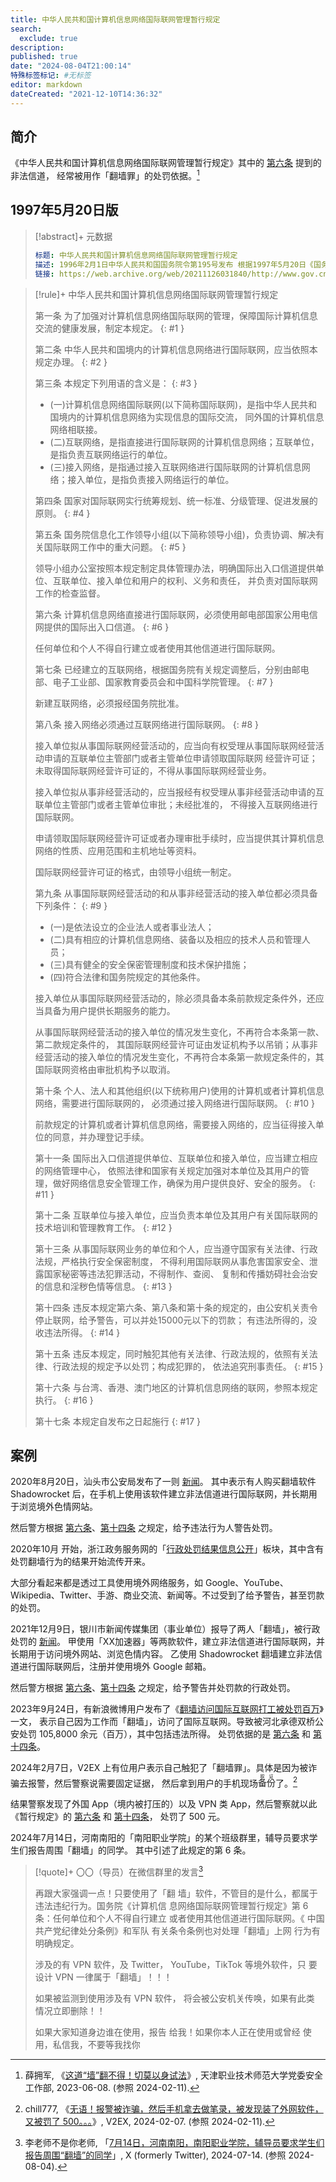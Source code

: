 ```yaml
---
title: 中华人民共和国计算机信息网络国际联网管理暂行规定
search:
  exclude: true
description:
published: true
date: "2024-08-04T21:00:14"
特殊标签标记: #无标签
editor: markdown
dateCreated: "2021-12-10T14:36:32"
---
```


## 简介

《中华人民共和国计算机信息网络国际联网管理暂行规定》其中的 [第六条](#6) 提到的非法信道，
经常被用作「翻墙罪」的处罚依据。[^71708]

[^71708]: 薛拥军, 《[这道“墙”翻不得！切莫以身试法](https://web.archive.org/web/20240105023936/https://bwc.tute.edu.cn/info/1017/1708.htm)》, 天津职业技术师范大学党委安全工作部, 2023-06-08. (参照 2024-02-11).

## 1997年5月20日版

> [!abstract]+ 元数据
>
> ```YAML
> 标题: 中华人民共和国计算机信息网络国际联网管理暂行规定
> 描述: 1996年2月1日中华人民共和国国务院令第195号发布 根据1997年5月20日《国务院关于修改〈中华人民共和国计算机信息网络国际联网管理暂行规定〉的决定》修正
> 链接: https://web.archive.org/web/20211126031840/http://www.gov.cn/zhengce/2020-12/26/content_5574802.htm
> ```

> [!rule]+ 中华人民共和国计算机信息网络国际联网管理暂行规定
>
> 第一条 为了加强对计算机信息网络国际联网的管理，保障国际计算机信息交流的健康发展，制定本规定。
> {: #1 }
>
> 第二条 中华人民共和国境内的计算机信息网络进行国际联网，应当依照本规定办理。
> {: #2 }
>
> 第三条 本规定下列用语的含义是：
> {: #3 }
>
> +   (一)计算机信息网络国际联网(以下简称国际联网)，是指中华人民共和国境内的计算机信息网络为实现信息的国际交流，
>     同外国的计算机信息网络相联接。
> +   (二)互联网络，是指直接进行国际联网的计算机信息网络；互联单位，是指负责互联网络运行的单位。
> +   (三)接入网络，是指通过接入互联网络进行国际联网的计算机信息网络；接入单位，是指负责接入网络运行的单位。
>
> 第四条 国家对国际联网实行统筹规划、统一标准、分级管理、促进发展的原则。
> {: #4 }
>
> 第五条 国务院信息化工作领导小组(以下简称领导小组)，负责协调、解决有关国际联网工作中的重大问题。
> {: #5 }
>
> 领导小组办公室按照本规定制定具体管理办法，明确国际出入口信道提供单位、互联单位、接入单位和用户的权利、义务和责任，
> 并负责对国际联网工作的检查监督。
>
> 第六条 计算机信息网络直接进行国际联网，必须使用邮电部国家公用电信网提供的国际出入口信道。
> {: #6 }
>
> 任何单位和个人不得自行建立或者使用其他信道进行国际联网。
>
> 第七条 已经建立的互联网络，根据国务院有关规定调整后，分别由邮电部、电子工业部、国家教育委员会和中国科学院管理。
> {: #7 }
>
> 新建互联网络，必须报经国务院批准。
>
> 第八条 接入网络必须通过互联网络进行国际联网。
> {: #8 }
>
> 接入单位拟从事国际联网经营活动的，应当向有权受理从事国际联网经营活动申请的互联单位主管部门或者主管单位申请领取国际联网
> 经营许可证；未取得国际联网经营许可证的，不得从事国际联网经营业务。
>
> 接入单位拟从事非经营活动的，应当报经有权受理从事非经营活动申请的互联单位主管部门或者主管单位审批；未经批准的，
> 不得接入互联网络进行国际联网。
>
> 申请领取国际联网经营许可证或者办理审批手续时，应当提供其计算机信息网络的性质、应用范围和主机地址等资料。
>
> 国际联网经营许可证的格式，由领导小组统一制定。
>
> 第九条 从事国际联网经营活动的和从事非经营活动的接入单位都必须具备下列条件：
> {: #9 }
>
> +   (一)是依法设立的企业法人或者事业法人；
> +   (二)具有相应的计算机信息网络、装备以及相应的技术人员和管理人员；
> +   (三)具有健全的安全保密管理制度和技术保护措施；
> +   (四)符合法律和国务院规定的其他条件。
>
> 接入单位从事国际联网经营活动的，除必须具备本条前款规定条件外，还应当具备为用户提供长期服务的能力。
>
> 从事国际联网经营活动的接入单位的情况发生变化，不再符合本条第一款、第二款规定条件的，
> 其国际联网经营许可证由发证机构予以吊销；从事非经营活动的接入单位的情况发生变化，不再符合本条第一款规定条件的，其
> 国际联网资格由审批机构予以取消。
>
> 第十条 个人、法人和其他组织(以下统称用户)使用的计算机或者计算机信息网络，需要进行国际联网的，
> 必须通过接入网络进行国际联网。
> {: #10 }
>
> 前款规定的计算机或者计算机信息网络，需要接入网络的，应当征得接入单位的同意，并办理登记手续。
>
> 第十一条 国际出入口信道提供单位、互联单位和接入单位，应当建立相应的网络管理中心，
> 依照法律和国家有关规定加强对本单位及其用户的管理，做好网络信息安全管理工作，确保为用户提供良好、安全的服务。
> {: #11 }
>
> 第十二条 互联单位与接入单位，应当负责本单位及其用户有关国际联网的技术培训和管理教育工作。
> {: #12 }
>
> 第十三条 从事国际联网业务的单位和个人，应当遵守国家有关法律、行政法规，严格执行安全保密制度，
> 不得利用国际联网从事危害国家安全、泄露国家秘密等违法犯罪活动，不得制作、查阅、
> 复制和传播妨碍社会治安的信息和淫秽色情等信息。
> {: #13 }
>
> 第十四条 违反本规定第六条、第八条和第十条的规定的，由公安机关责令停止联网，给予警告，可以并处15000元以下的罚款；
> 有违法所得的，没收违法所得。
> {: #14 }
>
> 第十五条 违反本规定，同时触犯其他有关法律、行政法规的，依照有关法律、行政法规的规定予以处罚；构成犯罪的，
> 依法追究刑事责任。
> {: #15 }
>
> 第十六条 与台湾、香港、澳门地区的计算机信息网络的联网，参照本规定执行。
> {: #16 }
>
> 第十七条 本规定自发布之日起施行
> {: #17 }

## 案例

2020年8月20日，汕头市公安局发布了一则 [新闻](/punish/湖南翻墙访问境外色情处罚.md)。
其中表示有人购买翻墙软件 Shadowrocket 后，在手机上使用该软件建立非法信道进行国际联网，并长期用于浏览境外色情网站。

然后警方根据 [第六条](#6)、[第十四条](#14) 之规定，给予违法行为人警告处罚。

2020年10月 开始，浙江政务服务网的「[行政处罚结果信息公开](/punish/浙江政务服务网的行政处罚结果信息公开.md)」板块，其中含有处罚翻墙行为的结果开始流传开来。

大部分看起来都是透过工具使用境外网络服务，如 Google、YouTube、Wikipedia、Twitter、手游、商业交流、新闻等。不过受到了给予警告，甚至罚款的处罚。

2021年12月9日，银川市新闻传媒集团（事业单位）报导了两人「翻墙」，被行政处罚的 [新闻](/punish/银川翻墙浏览色情内容处罚.md)。
甲使用「XX加速器」等两款软件，建立非法信道进行国际联网，并长期用于访问境外网站、浏览色情内容。
乙使用 Shadowrocket 翻墙建立非法信道进行国际联网后，注册并使用境外 Google 邮箱。

然后警方根据 [第六条](#6)、[第十四条](#14) 之规定，给予警告并处罚款的行政处罚。

2023年9月24日，有新浪微博用户发布了《[翻墙访问国际互联网打工被处罚百万](/punish/承德市非法信道打工被罚款百万.md)》一文，
表示自己因为工作而「翻墙」，访问了国际互联网。导致被河北承德双桥公安处罚 105,8000 余元（百万），其中包括违法所得。
处罚依据的是 [第六条](#6) 和 [第十四条](#14)。

2024年2月7日，V2EX 上有位用户表示自己触犯了「翻墙罪」。具体是因为被诈骗去报警，然后警察说需要固定证据，
然后拿到用户的手机现场<ruby>备份<rt>取证</rt></ruby>了。[^14831]

[^14831]: chill777, 《[无语！报警被诈骗，然后手机拿去做笔录，被发现装了外网软件，又被罚了 500。。。](https://web.archive.org/web/20240207034927/https://www.v2ex.com/t/1014831)》, V2EX, 2024-02-07. (参照 2024-02-11).

结果警察发现了外国 App（境内被打压的）以及 VPN 类 App，然后警察就以此《暂行规定》的 [第六条](#6) 和 [第十四条](#14)，
处罚了 500 元。

2024年7月14日，河南南阳的「南阳职业学院」的某个班级群里，辅导员要求学生们报告周围「翻墙」的同学。
其中引述了此规定的第 6 条。

> [!quote]+ 〇〇（导员）在微信群里的发言[^93559]
>
> 再跟大家强调一点！只要使用了「翻
> 墙」软件，不管目的是什么，都属于
> 违法违纪行为。国务院《计算机信
> 息网络国际联网管理暂行规定》第 6
> 条：任何单位和个人不得自行建立
> 或者使用其他信道进行国际联网。《
> 中国共产党纪律处分条例》和军队
> 有关条令条例也对处理「翻墙」上网
> 行为有明确规定。
>
> 涉及的有 VPN 软件，及 Twitter，
> YouTube，TikTok 等境外软件，只
> 要设计 VPN 一律属于「翻墙」！！！
>
> 如果被监测到使用涉及有 VPN 软件，
> 将会被公安机关传唤，如果有此类
> 情况立即删除！！
>
> 如果大家知道身边谁在使用，报告
> 给我！如果你本人正在使用或曾经
> 使用，私信我，不要等我找你

[^93559]: 李老师不是你老师, 「[7月14日，河南南阳，南阳职业学院，辅导员要求学生们报告周围“翻墙”的同学](https://web.archive.org/web/20240804124011/https://nitter.privacydev.net/whyyoutouzhele/status/1812457630289293559 "https://x.com/whyyoutouzhele/status/1812457630289293559")」, X (formerly Twitter), 2024-07-14. (参照 2024-08-04).
